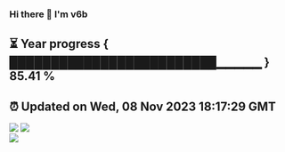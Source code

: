### Hi there 👋  I'm v6b  
⏳ Year progress { █████████████████████████▁▁▁▁▁ } 85.41 %
---
⏰ Updated on Wed, 08 Nov 2023 18:17:29 GMT
---
![](https://github-readme-stats.vercel.app/api?username=v6b&bg_color=30,e96443,904e95&title_color=fff&text_color=fff&layout=compact)
![](https://github-readme-stats.vercel.app/api/top-langs/?username=v6b&layout=compact&bg_color=30,e96443,904e95&title_color=fff&text_color=fff)  
![](https://gcore.jsdelivr.net/gh/v6b/v6b@main/assets/github-contribution-grid-snake.svg)

